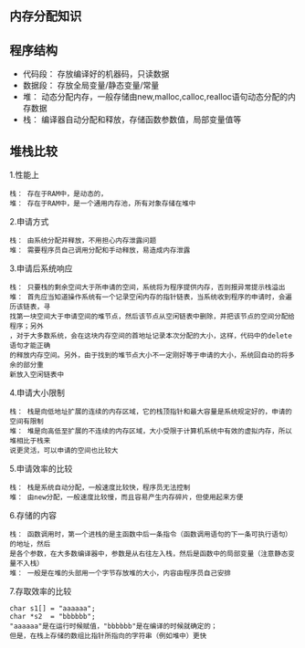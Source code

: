 ## 内存分配知识

程序结构
----

* 代码段： 存放编译好的机器码，只读数据
* 数据段： 存放全局变量/静态变量/常量
* 堆： 动态分配内存，一般存储由new,malloc,calloc,realloc语句动态分配的内存数据
* 栈： 编译器自动分配和释放，存储函数参数值，局部变量值等

堆栈比较
----
1.性能上
```
栈： 存在于RAM中，是动态的，
堆： 存在于RAM中，是一个通用内存池，所有对象存储在堆中
```

2.申请方式
```
栈： 由系统分配并释放，不用担心内存泄露问题
堆： 需要程序员自己调用分配和手动释放，易造成内存泄露
```

3.申请后系统响应
```
栈： 只要栈的剩余空间大于所申请的空间，系统将为程序提供内存，否则报异常提示栈溢出
堆： 首先应当知道操作系统有一个记录空闲内存的指针链表，当系统收到程序的申请时，会遍历该链表，寻
找第一块空间大于申请空间的堆节点，然后该节点从空闲链表中删除，并把该节点的空间分配给程序；另外
，对于大多数系统，会在这块内存空间的首地址记录本次分配的大小，这样，代码中的delete语句才能正确
的释放内存空间。另外，由于找到的堆节点大小不一定刚好等于申请的大小，系统回自动的将多余的部分重
新放入空闲链表中
```

4.申请大小限制
```
栈： 栈是向低地址扩展的连续的内存区域，它的栈顶指针和最大容量是系统规定好的，申请的空间有限制
堆： 堆是向高低至扩展的不连续的内存区域，大小受限于计算机系统中有效的虚拟内存，所以堆相比于栈来
说更灵活，可以申请的空间也比较大
```

5.申请效率的比较
```
栈： 栈是系统自动分配，一般速度比较快，程序员无法控制
堆： 由new分配，一般速度比较慢，而且容易产生内存碎片，但使用起来方便
```

6.存储的内容
```
栈： 函数调用时，第一个进栈的是主函数中后一条指令（函数调用语句的下一条可执行语句）的地址，然后
是各个参数，在大多数编译器中，参数是从右往左入栈，然后是函数中的局部变量（注意静态变量不入栈）
堆： 一般是在堆的头部用一个字节存放堆的大小，内容由程序员自己安排
```

7.存取效率的比较
```
char s1[] = "aaaaaa";
char *s2  = "bbbbbb";
"aaaaaa"是在运行时候赋值，"bbbbbb"是在编译的时候就确定的；
但是，在栈上存储的数组比指针所指向的字符串（例如堆中）更快
```